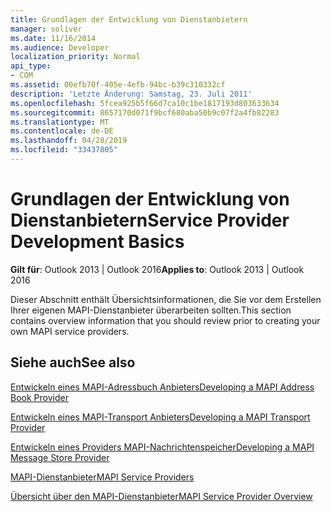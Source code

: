 ```yaml
---
title: Grundlagen der Entwicklung von Dienstanbietern
manager: soliver
ms.date: 11/16/2014
ms.audience: Developer
localization_priority: Normal
api_type:
- COM
ms.assetid: 00efb70f-405e-4efb-94bc-b39c310332cf
description: 'Letzte Änderung: Samstag, 23. Juli 2011'
ms.openlocfilehash: 5fcea925b5f66d7ca10c1be1817193d803633634
ms.sourcegitcommit: 8657170d071f9bcf680aba50b9c07f2a4fb82283
ms.translationtype: MT
ms.contentlocale: de-DE
ms.lasthandoff: 04/28/2019
ms.locfileid: "33437805"
---
```

# <a name="service-provider-development-basics"></a><span data-ttu-id="0612a-103">Grundlagen der Entwicklung von Dienstanbietern</span><span class="sxs-lookup"><span data-stu-id="0612a-103">Service Provider Development Basics</span></span>

  
  
<span data-ttu-id="0612a-104">**Gilt für**: Outlook 2013 | Outlook 2016</span><span class="sxs-lookup"><span data-stu-id="0612a-104">**Applies to**: Outlook 2013 | Outlook 2016</span></span> 
  
<span data-ttu-id="0612a-105">Dieser Abschnitt enthält Übersichtsinformationen, die Sie vor dem Erstellen Ihrer eigenen MAPI-Dienstanbieter überarbeiten sollten.</span><span class="sxs-lookup"><span data-stu-id="0612a-105">This section contains overview information that you should review prior to creating your own MAPI service providers.</span></span>
  
## <a name="see-also"></a><span data-ttu-id="0612a-106">Siehe auch</span><span class="sxs-lookup"><span data-stu-id="0612a-106">See also</span></span>



[<span data-ttu-id="0612a-107">Entwickeln eines MAPI-Adressbuch Anbieters</span><span class="sxs-lookup"><span data-stu-id="0612a-107">Developing a MAPI Address Book Provider</span></span>](developing-a-mapi-address-book-provider.md)
  
[<span data-ttu-id="0612a-108">Entwickeln eines MAPI-Transport Anbieters</span><span class="sxs-lookup"><span data-stu-id="0612a-108">Developing a MAPI Transport Provider</span></span>](developing-a-mapi-transport-provider.md)
  
[<span data-ttu-id="0612a-109">Entwickeln eines Providers MAPI-Nachrichtenspeicher</span><span class="sxs-lookup"><span data-stu-id="0612a-109">Developing a MAPI Message Store Provider</span></span>](developing-a-mapi-message-store-provider.md)
  
[<span data-ttu-id="0612a-110">MAPI-Dienstanbieter</span><span class="sxs-lookup"><span data-stu-id="0612a-110">MAPI Service Providers</span></span>](mapi-service-providers.md)
  
[<span data-ttu-id="0612a-111">Übersicht über den MAPI-Dienstanbieter</span><span class="sxs-lookup"><span data-stu-id="0612a-111">MAPI Service Provider Overview</span></span>](mapi-service-provider-overview.md)

